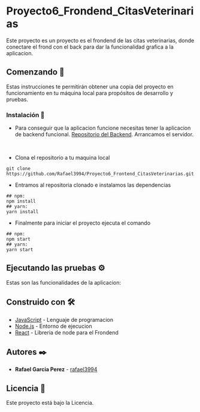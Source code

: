 # Proyecto6_Frondend_CitasVeterinarias

Este proyecto es un proyecto es el frondend de las citas veterinarias, donde conectare el frond con el back para dar la funcionalidad grafica a la aplicacion.

## Comenzando 🚀

Estas instrucciones te permitirán obtener una copia del proyecto en funcionamiento en tu máquina local para propósitos de desarrollo y pruebas.

### Instalación 🔧

* Para conseguir que la aplicacion funcione necesitas tener la aplicacion de backend funcional. [Repositorio del Backend](https://github.com/Rafael3994/Proyecto5_Backend_CitasVeterinarias). Arrancamos el servidor.
<br>

* Clona el repositorio a tu maquina local
```
git clone https://github.com/Rafael3994/Proyecto6_Frontend_CitasVeterinarias.git 
```

* Entramos al repositoria clonado e instalamos las dependencias
```
## npm:
npm install
## yarn:
yarn install
```

* Finalmente para iniciar el proyecto ejecuta el comando
```
## npm:
npm start
## yarn:
yarn start
```

## Ejecutando las pruebas ⚙️

Estas son las funcionalidades de la aplicacion:

## Construido con 🛠️

* [JavaScript](https://www.javascript.com/) - Lenguaje de programacion
* [Node.js](https://nodejs.org/es/) - Entorno de ejecucion
* [React](https://es.reactjs.org) - Libreria de node para el Frondend

## Autores ✒️

* **Rafael Garcia Perez** - [rafael3994](https://github.com/Rafael3994)

## Licencia 📄

Este proyecto está bajo la Licencia.
